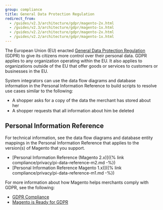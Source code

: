 ```yaml
---
group: compliance
title: General Data Protection Regulation
redirect_from: 
  - /guides/v2.3/architecture/gdpr/magento-2x.html
  - /guides/v2.3/architecture/gdpr/magento-1x.html 
  - /guides/v2.2/architecture/gdpr/magento-2x.html
  - /guides/v2.2/architecture/gdpr/magento-1x.html 
---
```


The European Union (EU) enacted [General Data Protection Regulation](https://ec.europa.eu/info/law/law-topic/data-protection_en) (GDPR) to give its citizens more control over their personal data. GDPR applies to any organization operating within the EU. It also applies to organizations outside of the EU that offer goods or services to customers or businesses in the EU.

System integrators can use the data flow diagrams and database information in the Personal Information Reference to build scripts to resolve use cases similar to the following:

*  A shopper asks for a copy of the data the merchant has stored about her
*  A shopper requests that all information about him be deleted

## Personal Information Reference

For technical information, see the data flow diagrams and database entity mappings in the Personal Information Reference that applies to the version(s) of Magento that you support. 

- [Personal Information Reference (Magento 2.x)]({% link compliance/privacy/pi-data-reference-m2.md -%})
- [Personal Information Reference Magento 1.x)]({% link compliance/privacy/pi-data-reference-m1.md -%})

For more information about how Magento helps merchants comply with GDPR, see the following:

- [GDPR Compliance](https://docs.magento.com/m2/ee/user_guide/stores/compliance-gdpr.html)
- [Magento is Ready for GDPR](https://magento.com/gdpr)
